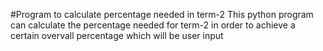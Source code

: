 #Program to calculate percentage needed in term-2 
This python program can calculate the percentage needed for term-2
in order to achieve a certain overvall percentage which will be user input
